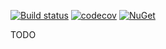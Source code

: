 [![Build status](https://ci.appveyor.com/api/projects/status/9i2as11ge6ecash8?svg=true)](https://ci.appveyor.com/project/alunacjones/lsl-signing)
[![codecov](https://codecov.io/gh/alunacjones/LSL.Swashbuckle/branch/master/graph/badge.svg)](https://codecov.io/gh/alunacjones/LSL.Swashbuckle)
[![NuGet](https://img.shields.io/nuget/v/LSL.Swashbuckle.svg)](https://www.nuget.org/packages/LSL.Swashbuckle/)

TODO